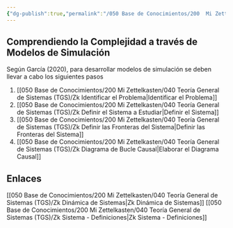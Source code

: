 ```yaml
---
{"dg-publish":true,"permalink":"/050 Base de Conocimientos/200  Mi Zettelkasten/040 Teoría General de Sistemas (TGS)/Zk Comprendiendo la Complejidad a través de Modelos de Simulación/","tags":["variables","complejidad","simulación","modelos"]}
---
```


## Comprendiendo la Complejidad a través de Modelos de Simulación
Según García (2020), para desarrollar modelos de simulación se deben llevar a cabo los siguientes pasos
1. [[050 Base de Conocimientos/200  Mi Zettelkasten/040 Teoría General de Sistemas (TGS)/Zk Identificar el Problema\|Identificar el Problema]]
2. [[050 Base de Conocimientos/200  Mi Zettelkasten/040 Teoría General de Sistemas (TGS)/Zk Definir el Sistema a Estudiar\|Definir el Sistema]]
3. [[050 Base de Conocimientos/200  Mi Zettelkasten/040 Teoría General de Sistemas (TGS)/Zk Definir las Fronteras del Sistema\|Definir las Fronteras del Sistema]]
4. [[050 Base de Conocimientos/200  Mi Zettelkasten/040 Teoría General de Sistemas (TGS)/Zk Diagrama de Bucle Causal\|Elaborar el Diagrama Causal]]

## Enlaces
[[050 Base de Conocimientos/200  Mi Zettelkasten/040 Teoría General de Sistemas (TGS)/Zk Dinámica de Sistemas\|Zk Dinámica de Sistemas]]
[[050 Base de Conocimientos/200  Mi Zettelkasten/040 Teoría General de Sistemas (TGS)/Zk Sistema - Definiciones\|Zk Sistema - Definiciones]]


